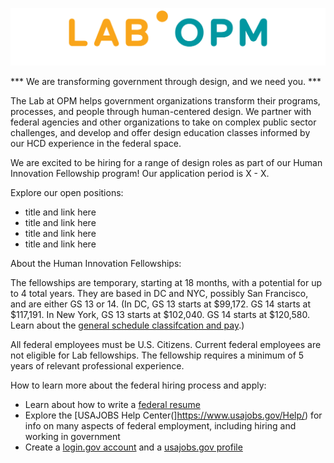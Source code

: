 ![Image](lab_logo.png)



*** We are transforming government through design, and we need you. ***

The Lab at OPM helps government organizations transform their programs, processes, and people through human-centered design. We partner with federal agencies and other organizations to take on complex public sector challenges, and develop and offer design education classes informed by our HCD experience in the federal space. 

We are excited to be hiring for a range of design roles as part of our Human Innovation Fellowship program! Our application period is X - X.

Explore our open positions:

- title and link here
- title and link here
- title and link here
- title and link here

About the Human Innovation Fellowships:

The fellowships are temporary, starting at 18 months, with a potential for up to 4 total years. They are based in DC and NYC, possibly San Francisco, and are either GS 13 or 14. (In DC, GS 13 starts at $99,172. GS 14 starts at $117,191. In New York, GS 13 starts at $102,040. GS 14 starts at $120,580. Learn about the [general schedule classifcation and pay](https://www.opm.gov/policy-data-oversight/pay-leave/pay-systems/general-schedule/).) 

All federal employees must be U.S. Citizens. Current federal employees are not eligible for Lab fellowships. The fellowship requires a minimum of 5 years of relevant professional experience.

How to learn more about the federal hiring process and apply:

- Learn about how to write a [federal resume](https://www.usajobs.gov/Help/faq/application/documents/resume/what-to-include/)
- Explore the [USAJOBS Help Center(]https://www.usajobs.gov/Help/) for info on many aspects of federal employment, including 
 hiring and working in government
 - Create a [login.gov account](https://secure.login.gov/?request_id=f9c0a100-75eb-4813-b6d4-abaf90dc1aba) and a [usajobs.gov profile](https://www.usajobs.gov)
